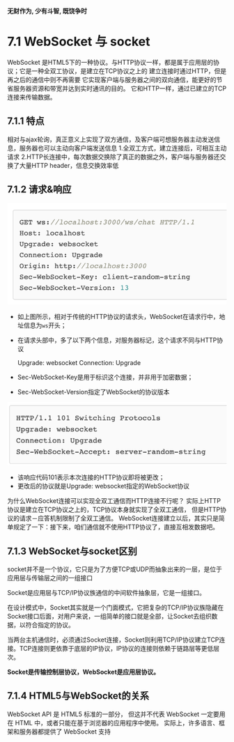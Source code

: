 **无财作为, 少有斗智, 既饶争时**


7.1 WebSocket 与 socket
=================

WebSocket 是HTML5下的一种协议。与HTTP协议一样，都是属于应用层的协议；它是一种全双工协议，是建立在TCP协议之上的
建立连接时通过HTTP，但是再之后的通信中则不再需要
它实现客户端与服务器之间的双向通信，能更好的节省服务器资源和带宽并达到实时通讯的目的。
它和HTTP一样，通过已建立的TCP连接来传输数据。

## 7.1.1 特点
相对与ajax轮询，真正意义上实现了双方通信，及客户端可想服务器主动发送信息，服务器也可以主动向客户端发送信息
1.全双工方式，建立连接后，可相互主动请求
2.HTTP长连接中，每次数据交换除了真正的数据之外，客户端与服务器还交换了大量HTTP header，信息交换效率低


## 7.1.2 请求&响应
![请求头](../_templates/Common/G0001_请求头.png)

- 如上图所示，相对于传统的HTTP协议的请求头，WebSocket在请求行中，地址信息为`ws`开头；
- 在请求头部中，多了以下两个信息，对服务器标记，这个请求不同与HTTP协议
    
    
    Upgrade: websocket
    Connection: Upgrade

- Sec-WebSocket-Key是用于标识这个连接，并非用于加密数据；
- Sec-WebSocket-Version指定了WebSocket的协议版本

![响应](../_templates/Common/G0001_响应.png)

- 该响应代码101表示本次连接的HTTP协议即将被更改；
- 更改后的协议就是Upgrade: websocket指定的WebSocket协议

为什么WebSocket连接可以实现全双工通信而HTTP连接不行呢？
实际上HTTP协议是建立在TCP协议之上的，TCP协议本身就实现了全双工通信，
但是HTTP协议的请求－应答机制限制了全双工通信。
WebSocket连接建立以后，其实只是简单规定了一下：接下来，咱们通信就不使用HTTP协议了，直接互相发数据吧。

## 7.1.3 WebSocket与socket区别

socket并不是一个协议，它只是为了方便TCP或UDP而抽象出来的一层，是位于应用层与传输层之间的一组接口

Socket是应用层与TCP/IP协议族通信的中间软件抽象层，它是一组接口。

在设计模式中，Socket其实就是一个门面模式，它把复杂的TCP/IP协议族隐藏在Socket接口后面，对用户来说，一组简单的接口就是全部，让Socket去组织数据，以符合指定的协议。

当两台主机通信时，必须通过Socket连接，Socket则利用TCP/IP协议建立TCP连接。TCP连接则更依靠于底层的IP协议，IP协议的连接则依赖于链路层等更低层次。

**Socket是传输控制层协议，WebSocket是应用层协议。**

## 7.1.4 HTML5与WebSocket的关系

WebSocket API 是 HTML5 标准的一部分， 但这并不代表 WebSocket 一定要用在 HTML 中，或者只能在基于浏览器的应用程序中使用。
实际上，许多语言、框架和服务器都提供了 WebSocket 支持


